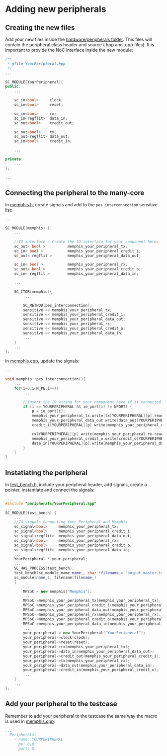 # Adding new peripherals

## Creating the new files

Add your new files inside the [hardware/peripherals folder](/hardware/peripherals/).
This files will contain the peripheral class header and source (.hpp and .cpp files).
It is important to provide the NoC interface inside the new module:
```cpp
/**
 * @file YourPeripheral.hpp
 */
...

SC_MODULE(YourPeripheral){
public:
	...

	sc_in<bool>		clock;
	sc_in<bool>		reset;

	sc_in<bool>		rx;
	sc_in<regflit>	data_in;
	sc_out<bool>	credit_out;

	sc_out<bool>	tx;
	sc_out<regflit>	data_out;
	sc_in<bool>		credit_in;

	...

private:
	...
};

...
```

## Connecting the peripheral to the many-core

In [memphis.h](/hardware/src/include/memphis.h), create signals and add to the `pes_interconnection` sensitive list:
```cpp
...

SC_MODULE(memphis) {
	...

	//IO interface - Create the IO interface for your component here:
	sc_out< bool >			memphis_your_peripheral_tx;
	sc_in< bool >			memphis_your_peripheral_credit_i;
	sc_out< regflit >		memphis_your_peripheral_data_out;

	sc_in< bool >			memphis_your_peripheral_rx;
	sc_out< bool >			memphis_your_peripheral_credit_o;
	sc_in< regflit >		memphis_your_peripheral_data_in;

	...

	SC_CTOR(memphis){
		...

		SC_METHOD(pes_interconnection);
		sensitive << memphis_your_peripheral_tx;
		sensitive << memphis_your_peripheral_credit_i;
		sensitive << memphis_your_peripheral_data_out;
		sensitive << memphis_your_peripheral_rx;
		sensitive << memphis_your_peripheral_credit_o;
		sensitive << memphis_your_peripheral_data_in;
		...
	}
	...
};
```

In [memphis.cpp](/hardware/src/memphis.cpp), update the signals:
```cpp
...

void memphis::pes_interconnection(){
	...
	for(i=0;i<N_PE;i++){
		...

		//Insert the IO wiring for your component here if it connected to a port:
		if (i == YOURPERIPHERAL && io_port[i] != NPORT) {
 			p = io_port[i];
			memphis_your_peripheral_tx.write(tx[YOURPERIPHERAL][p].read());
			memphis_your_peripheral_data_out.write(data_out[YOURPERIPHERAL][p].read());
			credit_i[YOURPERIPHERAL][p].write(memphis_your_peripheral_credit_i.read());

			rx[YOURPERIPHERAL][p].write(memphis_your_peripheral_rx.read());
			memphis_your_peripheral_credit_o.write(credit_o[YOURPERIPHERAL][p].read());
			data_in[YOURPERIPHERAL][p].write(memphis_your_peripheral_data_in.read());
		}
	}
}

```

## Instatiating the peripheral

In [test_bench.h](/hardware/src/include/test_bench.h), include your peripheral header, add signals, create a pointer, instantiate and connect the signals:

```cpp
...
#include "peripherals/YourPeripheral.hpp"
...
SC_MODULE(test_bench) {
	...
	//IO signals connecting Your Peripheral and Memphis
	sc_signal<bool>		memphis_your_peripheral_tx;
	sc_signal<bool>		memphis_your_peripheral_credit_i;
	sc_signal<regflit> 	memphis_your_peripheral_data_out;
	sc_signal<bool>		memphis_your_peripheral_rx;
	sc_signal<bool>		memphis_your_peripheral_credit_o;
	sc_signal<regflit>	memphis_your_peripheral_data_in;
	...
	YourPeripheral * your_peripheral;
	...
	SC_HAS_PROCESS(test_bench);
	test_bench(sc_module_name name_, char *filename_= "output_master.txt") :
    sc_module(name_), filename(filename_)
    {
		...
		MPSoC = new memphis("Memphis");
		...
		MPSoC->memphis_your_peripheral_tx(memphis_your_peripheral_tx);
		MPSoC->memphis_your_peripheral_credit_i(memphis_your_peripheral_credit_i);
		MPSoC->memphis_your_peripheral_data_out(memphis_your_peripheral_data_out);
		MPSoC->memphis_your_peripheral_rx(memphis_your_peripheral_rx);
		MPSoC->memphis_your_peripheral_credit_o(memphis_your_peripheral_credit_o);
		MPSoC->memphis_your_peripheral_data_in(memphis_your_peripheral_data_in);
		...
		your_peripheral = new YourPeripheral("YourPeripheral");
		your_peripheral->clock(clock);
		your_peripheral->reset(reset);
		your_peripheral->rx(memphis_your_peripheral_tx);
		your_peripheral->data_in(memphis_your_peripheral_data_out);
		your_peripheral->credit_out(memphis_your_peripheral_credit_i);
		your_peripheral->tx(memphis_your_peripheral_rx);
		your_peripheral->data_out(memphis_your_peripheral_data_in);
		your_peripheral->credit_in(memphis_your_peripheral_credit_o);
		...
	}
	...
};
```

## Add your peripheral to the testcase

Remember to add your peripheral to the testcase the same way the macro is used in [memphis.cpp](../hardware/sc/memphis.cpp):
```yaml
...
  Peripherals: 
    - name: YOURPERIPHERAL
      pe: 0,0
      port: S
```
